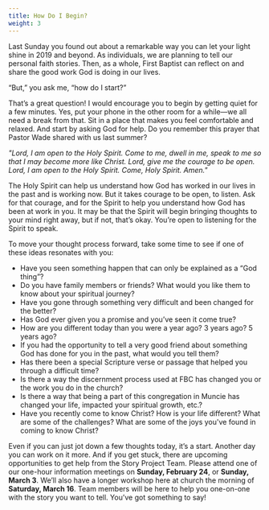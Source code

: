 ```yaml
---
title: How Do I Begin?
weight: 3
---
```


Last Sunday you found out about a remarkable way you can let your light shine in 2019 and beyond. As individuals, we are planning to tell our personal faith stories. Then, as a whole, First Baptist can reflect on and share the good work God is doing in our lives.




“But,” you ask me, “how do I start?”




That’s a great question! I would encourage you to begin by getting quiet for a few minutes. Yes, put your phone in the other room for a while—we all need a break from that. Sit in a place that makes you feel comfortable and relaxed. And start by asking God for help. Do you remember this prayer that Pastor Wade shared with us last summer?




*"Lord, I am open to the Holy Spirit. Come to me, dwell in me, speak to me so that I may become more like Christ. Lord, give me the courage to be open. Lord, I am open to the Holy Spirit. Come, Holy Spirit. Amen."*




The Holy Spirit can help us understand how God has worked in our lives in the past and is working now. But it takes courage to be open, to listen. Ask for that courage, and for the Spirit to help you understand how God has been at work in you. It may be that the Spirit will begin bringing thoughts to your mind right away, but if not, that’s okay. You’re open to listening for the Spirit to speak.




To move your thought process forward, take some time to see if one of these ideas resonates with you:




- Have you seen something happen that can only be explained as a “God thing”?
- Do you have family members or friends? What would you like them to know about your spiritual journey?
- Have you gone through something very difficult and been changed for the better?
- Has God ever given you a promise and you’ve seen it come true?
- How are you different today than you were a year ago?  3 years ago?  5 years ago? 
- If you had the opportunity to tell a very good friend about something God has done for you in the past, what would you tell them?
- Has there been a special Scripture verse or passage that helped you through a difficult time?
- Is there a way the discernment process used at FBC has changed you or the work you do in the church?
- Is there a way that being a part of this congregation in Muncie has changed your life, impacted your spiritual growth, etc.?
- Have you recently come to know Christ?  How is your life different?  What are some of the challenges?  What are some of the joys you've found in coming to know Christ?




Even if you can just jot down a few thoughts today, it’s a start. Another day you can work on it more. And if you get stuck, there are upcoming opportunities to get help from the Story Project Team. Please attend one of our one-hour information meetings on **Sunday, February 24**, or **Sunday, March 3**. We’ll also have a longer workshop here at church the morning of **Saturday, March 16**. Team members will be here to help you one-on-one with the story you want to tell. You’ve got something to say!